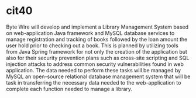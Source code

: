 # cit40 
Byte Wire will develop and implement a Library Management System based on web-application Java framework and MySQL database services to manage registration and tracking of books followed by the loan amount the user hold prior to checking out a book. This is planned by utilizing tools from Java Spring framework for not only the creation of the application but also for their security prevention plans such as cross-site scripting and SQL injection attacks to address common security vulnerabilities found in web application. The data needed to perform these tasks will be managed by MySQL an open-source relational database management system that will be task in transferring the necessary data needed to the web-application to complete each function needed to manage a library.

